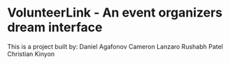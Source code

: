 # VolunteerLink - An event organizers dream interface

This is a project built by:
Daniel Agafonov
Cameron Lanzaro
Rushabh Patel
Christian Kinyon
